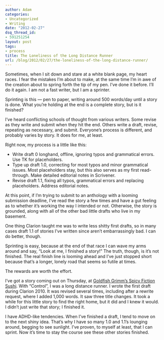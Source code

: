 ```yaml
---
author: Adam
categories:
- Uncategorized
- Writing
date: "2012-02-27"
dsq_thread_id:
- 591251254
layout: post
tags:
- process
title: The Loneliness of the Long Distance Runner
url: /blog/2012/02/27/the-loneliness-of-the-long-distance-runner/
---
```

Sometimes, when I sit down and stare at a white blank page, my heart races. I fear the mistakes I’m about to make, at the same time I’m in awe of the creation about to spring forth the tip of my pen. I’ve done it before. I’ll do it again. I am not a fast writer, but I am a sprinter.

Sprinting is this — pen to paper, writing around 500 words/day until a story is done. What you’re holding at the end is a complete story, but is it finished?

I’ve heard conflicting schools of thought from various writers. Some revise as they write and submit when they hit the end. Others write a draft, revise, repeating as necessary, and submit. Everyone’s process is different, and probably varies by story. It does for me, at least.

Right now, my process is a little like this:

  * Write draft 0 longhand, offline, ignoring typos and grammatical errors. Use TK for placeholders.
  * Type up draft 1.0, correcting for most typos and minor grammatical issues. Most placeholders stay, but this also serves as my first read-through. Make detailed editorial notes in Scrivener.
  * Revise draft 1.1, fixing all typos, grammatical errors and replacing placeholders. Address editorial notes.

At this point, if I’m trying to submit to an anthology with a looming submission deadline, I’ve read the story a few times and have a gut feeling as to whether it’s working the way I intended or not. Otherwise, the story is grounded, along with all of the other bad little drafts who live in my basement.

One thing Clarion taught me was to write less shitty first drafts, so in many cases draft 1.1 of stories I’ve written since aren’t embarrassingly bad. I can do better, though.

Sprinting is easy, because at the end of that race I can wave my arms around and say, “Look at me, I finished a story!” The truth, though, is it’s not finished. The real finish line is looming ahead and I’ve just stopped short because that’s a longer, lonely road that seems so futile at times.

The rewards are worth the effort.

I’ve got a story coming out on Thursday, at [Goldfish Grimm’s Spicy Fiction Sushi](1). With “Control”, I was a long distance runner. I wrote the first draft during Clarion 2010. It was revised several times, including after a rewrite request, where I added 1,000 words. It saw three title changes. It took a while for this little story to find the right home, but it did and I knew it would. I didn’t just write that story; I finished it.

I have ADHD-like tendencies. When I’ve finished a draft, I tend to move on to the next shiny idea. That’s why I have so many 1.0 and 1.1’s lounging around, begging to see sunlight. I’ve proven, to myself at least, that I can sprint. Now it’s time to stay the course see these other stories finished.

 [1]: http://www.goldfishgrimm.com/
